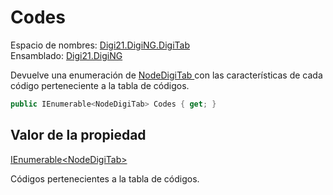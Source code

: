 # Codes

Espacio de nombres: [Digi21.DigiNG.DigiTab](../../../)  
Ensamblado: [Digi21.DigiNG](../../../../)

Devuelve una enumeración de [NodeDigiTab ](../../nodedigitab/)con las características de cada código perteneciente a la tabla de códigos.

```csharp
public IEnumerable<NodeDigiTab> Codes { get; }
```

## Valor de la propiedad

[IEnumerable&lt;NodeDigiTab&gt;](https://docs.microsoft.com/en-us/dotnet/api/system.collections.generic.ienumerable-1?view=net-5.0)

Códigos pertenecientes a la tabla de códigos.



